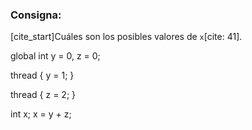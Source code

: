 ### Consigna:

[cite_start]Cuáles son los posibles valores de `x`[cite: 41].

global int y = 0, z = 0;

thread {
y = 1;
}

thread {
z = 2;
}

int x;
x = y + z;

